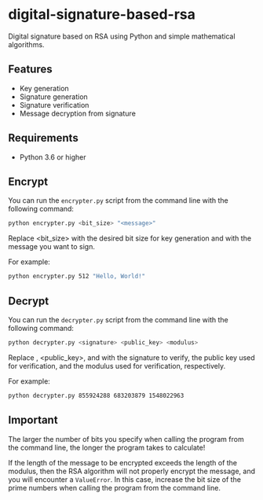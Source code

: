 # digital-signature-based-rsa

Digital signature based on RSA using Python and simple mathematical algorithms.

## Features

- Key generation
- Signature generation
- Signature verification
- Message decryption from signature

## Requirements

- Python 3.6 or higher

## Encrypt

You can run the `encrypter.py` script from the command line with the following command:

```bash
python encrypter.py <bit_size> "<message>"
```

Replace <bit_size> with the desired bit size for key generation and <message> with the message you want to sign.

For example:
```bash
python encrypter.py 512 "Hello, World!"
```

## Decrypt
You can run the `decrypter.py` script from the command line with the following command:

```bash
python decrypter.py <signature> <public_key> <modulus>
```

Replace <signature>, <public_key>, and <modulus> with the signature to verify, the public key used for verification, and the modulus used for verification, respectively.

For example:
```bash
python decrypter.py 855924288 683203879 1548022963
```

## Important
The larger the number of bits you specify when calling the program from the command line, the longer the program takes to calculate!

If the length of the message to be encrypted exceeds the length of the modulus, then the RSA algorithm will not properly encrypt the message, and you will encounter a `ValueError`. In this case, increase the bit size of the prime numbers when calling the program from the command line.
